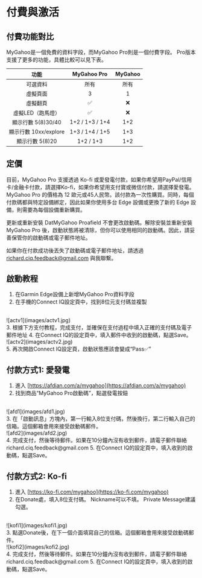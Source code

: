 # 付費與激活

## 付費功能對比
MyGahoo是一個免費的資料字段，而MyGahoo Pro則是一個付費字段。 Pro版本支援了更多的功能，具體比較可以見下表。

|功能|MyGahoo Pro|MyGahoo|
|:-------:|:------------:|:----------------:|
|可選資料| 所有 | 所有|
|虛擬頁面|3|1|
|虛擬翻頁|✅|❌|
|虛擬LED（跑馬燈）|✅|❌|
|顯示行數 5(8)30/40|1+2 / 1+3 / 1+4| 1+2|
|顯示行數 10xx/explore|1+3 / 1+4 / 1+5| 1+3|
|顯示行數 5(8)20|1+2 / 1+3 | 1+2|

## 定價

目前，MyGahoo Pro 支援透過 Ko-fi 或愛發電付款，如果你希望用PayPal/信用卡/金融卡付款，請選擇Ko-fi，如果你希望用支付寶或微信付款，請選擇愛發電。 MyGahoo Pro 的價格為 12 歐元或45人民幣。該付款為一次性購買。同時，每個付款碼都與特定設備綁定，因此如果你使用多台 Edge 設備或更換了新的 Edge 設備，則需要為每個設備重新購買。

更新或重新安裝 DatMyGahoo Proafield 不會更改啟動碼。解除安裝並重新安裝 MyGahoo Pro 後，啟動狀態將被清除，但你可以使用相同的啟動碼。因此，請妥善保管你的啟動碼或電子郵件地址。

如果你在付款成功後丟失了啟動碼或電子郵件地址，請透過 [richard.ciq.feedback@gmail.com](richard.ciq.feedback@gmail.com) 與我聯繫。

## 啟動教程
1. 在Garmin Edge設備上新增MyGahoo Pro資料字段
2. 在手機的Connect IQ設定頁中，找到8位元支付碼並複製
<br>
![actv1](images/actv1.jpg)
<br>
3. 根據下方支付教程，完成支付，並確保在支付過程中填入正確的支付碼及電子郵件地址
4. 在Connect IQ的設定頁中，填入郵件中收到的啟動碼，點選Save。
<br>
![actv2](images/actv2.jpg)
<br>
5. 再次開啟Connect IQ設定頁，啟動狀態應該會變成“Pass✅”


## 付款方式1: 愛發電
1. 進入 [https://afdian.com/a/mygahoo](https://afdian.com/a/mygahoo)
2. 找到商品“MyGahoo Pro啟動碼”，點選發電按鈕
<br>
![afd1](images/afd1.jpg)
<br>
3. 在「啟動訊息」方塊內，第一行輸入8位支付碼，然後換行，第二行輸入自己的信箱。這個郵箱會用來接受啟動碼郵件。
<br>
![afd2](images/afd2.jpg)
<br>
4. 完成支付，然後等待郵件。如果在10分鐘內沒有收到郵件，請電子郵件聯絡 richard.ciq.feedback@gmail.com
5. 在Connect IQ的設定頁中，填入收到的啟動碼，點選Save。


## 付款方式2: Ko-fi
1. 進入 [https://ko-fi.com/mygahoo](https://ko-fi.com/mygahoo)
2. 在Donate處，填入8位支付碼。 Nickname可以不填。 Private Message建議勾選。
<br>
![kofi1](images/kofi1.jpg)
<br>
3. 點選Donate後，在下一個介面填寫自己的信箱。這個郵箱會用來接受啟動碼郵件。
<br>
![kofi2](images/kofi2.jpg)
<br>
4. 完成支付，然後等待郵件。如果在10分鐘內沒有收到郵件，請電子郵件聯絡 richard.ciq.feedback@gmail.com
5. 在Connect IQ的設定頁中，填入收到的啟動碼，點選Save。